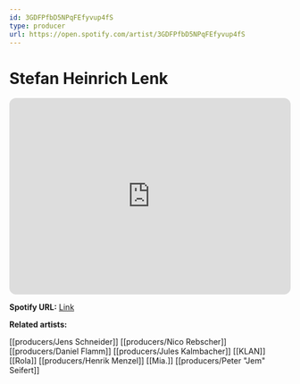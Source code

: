 ```yaml
---
id: 3GDFPfbD5NPqFEfyvup4fS
type: producer
url: https://open.spotify.com/artist/3GDFPfbD5NPqFEfyvup4fS
---
```

# Stefan Heinrich Lenk

<iframe style="border-radius:12px" src="https://open.spotify.com/embed/artist/3GDFPfbD5NPqFEfyvup4fS" width="100%" height="352" frameBorder="0" allowfullscreen="" allow="autoplay; clipboard-write; encrypted-media; fullscreen; picture-in-picture" loading="lazy"></iframe>

**Spotify URL:** [Link](https://open.spotify.com/artist/3GDFPfbD5NPqFEfyvup4fS)

**Related artists:**

[[producers/Jens Schneider]]
[[producers/Nico Rebscher]]
[[producers/Daniel Flamm]]
[[producers/Jules Kalmbacher]]
[[KLAN]]
[[Rola]]
[[producers/Henrik Menzel]]
[[Mia.]]
[[producers/Peter "Jem" Seifert]]
